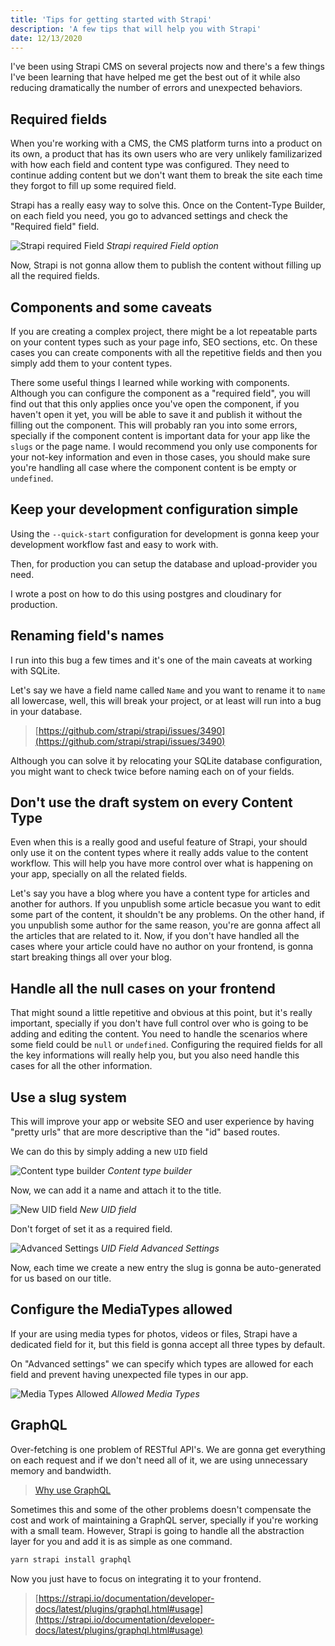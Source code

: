 ```yaml
---
title: 'Tips for getting started with Strapi'
description: 'A few tips that will help you with Strapi'
date: 12/13/2020
---
```


I've been using Strapi CMS on several projects now and there's a few things I've been learning that have helped me get the best out of it while also reducing dramatically the number of errors and unexpected behaviors.

## Required fields

When you're working with a CMS, the CMS platform turns into a product on its own, a product that has its own users who are very unlikely familizarized with how each field and content type was configured. They need to continue adding content but we don't want them to break the site each time they forgot to fill up some required field.

Strapi has a really easy way to solve this. Once on the Content-Type Builder, on each field you need, you go to advanced settings and check the "Required field" field.

![Strapi required Field](https://res.cloudinary.com/dliiwavlg/image/upload/v1614123922/Screen_Shot_2021-02-15_at_12.25.09.png_xejin0.png)
_Strapi required Field option_

Now, Strapi is not gonna allow them to publish the content without filling up all the required fields.

## Components and some caveats

If you are creating a complex project, there might be a lot repeatable parts on your content types such as your page info, SEO sections, etc. On these cases you can create components with all the repetitive fields and then you simply add them to your content types.

There some useful things I learned while working with components. Although you can configure the component as a "required field", you will find out that this only applies once you've open the component, if you haven't open it yet, you will be able to save it and publish it without the filling out the component. This will probably ran you into some errors, specially if the component content is important data for your app like the `slugs` or the page name. I would recommend you only use components for your not-key information and even in those cases, you should make sure you're handling all case where the component content is be empty or `undefined`.

## Keep your development configuration simple

Using the `--quick-start` configuration for development is gonna keep your development workflow fast and easy to work with.

Then, for production you can setup the database and upload-provider you need.

I wrote a post on how to do this using postgres and cloudinary for production.

## Renaming field's names

I run into this bug a few times and it's one of the main caveats at working with SQLite.

Let's say we have a field name called `Name` and you want to rename it to `name` all lowercase, well, this will break your project, or at least will run into a bug in your database.

> [https://github.com/strapi/strapi/issues/3490](https://github.com/strapi/strapi/issues/3490)

Although you can solve it by relocating your SQLite database configuration, you might want to check twice before naming each on of your fields.

## Don't use the draft system on every Content Type

Even when this is a really good and useful feature of Strapi, your should only use it on the content types where it really adds value to the content workflow. This will help you have more control over what is happening on your app, specially on all the related fields.

Let's say you have a blog where you have a content type for articles and another for authors. If you unpublish some article becasue you want to edit some part of the content, it shouldn't be any problems. On the other hand, if you unpublish some author for the same reason, you're are gonna affect all the articles that are related to it. Now, if you don't have handled all the cases where your article could have no author on your frontend, is gonna start breaking things all over your blog.

## Handle all the null cases on your frontend

That might sound a little repetitive and obvious at this point, but it's really important, specially if you don't have full control over who is going to be adding and editing the content. You need to handle the scenarios where some field could be `null` or `undefined`. Configuring the required fields for all the key informations will really help you, but you also need handle this cases for all the other information.

## Use a slug system

This will improve your app or website SEO and user experience by having "pretty urls" that are more descriptive than the "id" based routes.

We can do this by simply adding a new `UID` field

![Content type builder](https://res.cloudinary.com/dliiwavlg/image/upload/v1614123933/Screen_Shot_2021-02-15_at_13.31.19.png_qlpiu6.png)
_Content type builder_

Now, we can add it a name and attach it to the title.

![New UID field](https://res.cloudinary.com/dliiwavlg/image/upload/v1614123945/Screen_Shot_2021-02-15_at_13.32.57.png_haycm9.png)
_New UID field_

Don't forget of set it as a required field.

![Advanced Settings](https://res.cloudinary.com/dliiwavlg/image/upload/v1614123972/Screen_Shot_2021-02-15_at_13.33.41.png_nhum4x.png)
_UID Field Advanced Settings_

Now, each time we create a new entry the slug is gonna be auto-generated for us based on our title.

## Configure the MediaTypes allowed

If your are using media types for photos, videos or files, Strapi have a dedicated field for it, but this field is gonna accept all three types by default.

On "Advanced settings" we can specify which types are allowed for each field and prevent having unexpected file types in our app.

![Media Types Allowed](https://res.cloudinary.com/dliiwavlg/image/upload/v1614123993/Screen_Shot_2021-02-15_at_13.20.11.png_gjgeol.png)
_Allowed Media Types_

## GraphQL

Over-fetching is one problem of RESTful API's. We are gonna get everything on each request and if we don't need all of it, we are using unnecessary memory and bandwidth.

> [Why use GraphQL](https://www.apollographql.com/blog/why-use-graphql)

Sometimes this and some of the other problems doesn't compensate the cost and work of maintaining a GraphQL server, specially if you're working with a small team. However, Strapi is going to handle all the abstraction layer for you and add it is as simple as one command.

```bash
yarn strapi install graphql
```

Now you just have to focus on integrating it to your frontend.

> [https://strapi.io/documentation/developer-docs/latest/plugins/graphql.html#usage](https://strapi.io/documentation/developer-docs/latest/plugins/graphql.html#usage)
